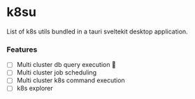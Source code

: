 # k8su

List of k8s utils bundled in a tauri sveltekit desktop application.

### Features

- [ ] Multi cluster db query execution 🚧
- [ ] Multi cluster job scheduling
- [ ] Multi cluster k8s command execution
- [ ] k8s explorer
